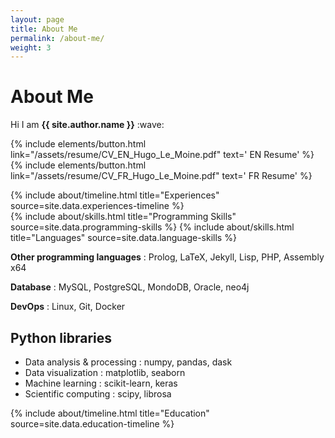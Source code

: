 ```yaml
---
layout: page
title: About Me
permalink: /about-me/
weight: 3
---
```


<div id="container">
  <p class="text-center">
    <h1><strong>About Me</strong></h1>
  </p>

  <p class="text-center">
    Hi I am <strong>{{ site.author.name }}</strong> :wave:
  </p>
  <p class="text-center">
   {% include elements/button.html link="/assets/resume/CV_EN_Hugo_Le_Moine.pdf" text='<i class="far fa-file-pdf  fa-1x align-self-center"></i> EN Resume' %}
   {% include elements/button.html link="/assets/resume/CV_FR_Hugo_Le_Moine.pdf" text='<i class="far fa-file-pdf  fa-1x align-self-center"></i> FR Resume' %}
  </p>
</div>
<div class="row">
  {% include about/timeline.html title="Experiences" source=site.data.experiences-timeline %}
</div>

<div class="row">
  {% include about/skills.html title="Programming Skills" source=site.data.programming-skills %}
  {% include about/skills.html title="Languages" source=site.data.language-skills %}
</div>

**Other programming languages** : Prolog, LaTeX, Jekyll, Lisp, PHP, Assembly x64

**Database** : MySQL, PostgreSQL, MondoDB, Oracle, neo4j

**DevOps** : Linux, Git, Docker

## Python libraries

- Data analysis & processing : numpy, pandas, dask
- Data visualization : matplotlib, seaborn
- Machine learning : scikit-learn, keras
- Scientific computing : scipy, librosa

<div class="row">
  {% include about/timeline.html title="Education" source=site.data.education-timeline %}
</div>

